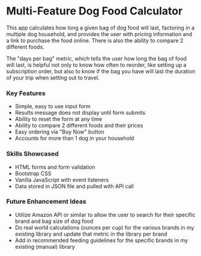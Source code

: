 # Multi-Feature Dog Food Calculator

This app calculates how long a given bag of dog food will last, factoring in a multiple dog household, and provides the user with pricing information and a link to purchase the food online. There is also the ability to compare 2 different foods.

The "days per bag" metric, which tells the user how long the bag of food will last, is helpful not only to know how often to reorder, like setting up a subscription order, but also to know if the bag you have will last the duration of your trip when setting out to travel.


### Key Features

* Simple, easy to use input form
* Results message does not display until form submits
* Ability to reset the form at any time
* Ability to compare 2 different foods and their prices
* Easy ordering via "Buy Now" button
* Accounts for more than 1 dog in your household


### Skills Showcased

* HTML forms and form validation
* Bootstrap CSS
* Vanilla JavaScript with event listeners
* Data stored in JSON file and pulled with API call


### Future Enhancement Ideas

* Utilize Amazon API or similar to allow the user to search for their specific brand and bag size of dog food
* Do real world calculations (ounces per cup) for the various brands in my existing library and update that metric in the library per brand
* Add in recommended feeding guidelines for the specific brands in my existing (manual) library